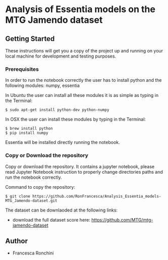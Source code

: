 # Analysis of Essentia models on the MTG Jamendo dataset

## Getting Started

These instructions will get you a copy of the project up and running on your local machine for development and testing purposes. 

### Prerequisites

In order to run the notebook correctly the user has to install python and the following modules: numpy, essentia 

In Ubuntu the user can install all these modules it is as simple as typing in the Terminal:
```
$ sudo apt-get install python-dev python-numpy 
```

In OSX the user can install these modules by typing in the Terminal:

```
$ brew install python
$ pip install numpy 
````
Essentia will be installed directly running the notebook.

### Copy or Download the repository 

Copy or download the repository. 
It contains a jupyter notebook, please read Jupyter Notebook instruction to properly change directories paths and run the notebook correctly.

Command to copy the repository:
```
$ git clone https://github.com/RonFrancesca/Analysis_Essentia_models-MTG_Jamendo-dataset.git
```

The dataset can be downlaoded at the following links:
- download the full dataset score here: https://github.com/MTG/mtg-jamendo-dataset 


## Author 
- Francesca Ronchini


